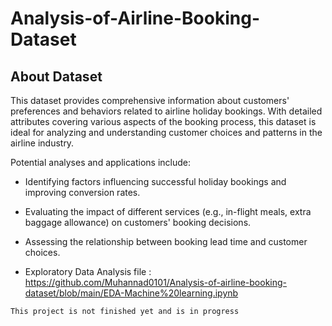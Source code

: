 # Analysis-of-Airline-Booking-Dataset


## About Dataset
This dataset provides comprehensive information about customers' preferences and behaviors related to airline holiday bookings. With detailed attributes covering various aspects of the booking process, this dataset is ideal for analyzing and understanding customer choices and patterns in the airline industry.

Potential analyses and applications include:

- Identifying factors influencing successful holiday bookings and improving conversion rates.
- Evaluating the impact of different services (e.g., in-flight meals, extra baggage allowance) on customers' booking decisions.
- Assessing the relationship between booking lead time and customer choices.

- Exploratory Data Analysis file : https://github.com/Muhannad0101/Analysis-of-airline-booking-dataset/blob/main/EDA-Machine%20learning.ipynb

`This project is not finished yet and is in progress`
